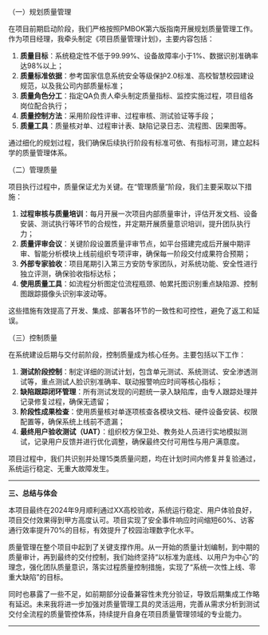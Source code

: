 

（一）规划质量管理

在项目前期启动阶段，我们严格按照PMBOK第六版指南开展规划质量管理工作。作为项目经理，我牵头制定《项目质量管理计划》，主要内容包括：

1. **质量目标**：系统稳定性不低于99.99%、设备故障率小于1%、数据识别准确率达98%以上；
2. **质量标准依据**：参考国家信息系统安全等级保护2.0标准、高校智慧校园建设规范，以及我公司内部质量标准；
3. **质量角色分工**：指定QA负责人牵头制定质量指标、监控实施过程，项目组各岗位配合执行；
4. **质量控制方法**：采用阶段性评审、过程审核、测试验证等手段；
5. **质量工具**：质量核对单、过程审计表、缺陷记录日志、流程图、因果图等。

通过细化的规划过程，我们确保后续执行阶段有标准可依、有指标可测，建立起科学的质量管理体系。

（二）管理质量

项目执行过程中，质量保证尤为关键。在“管理质量”阶段，我们主要采取以下措施：

1. **过程审核与质量培训**：每月开展一次项目内部质量审计，评估开发文档、设备安装、测试执行等环节的合规性，并定期开展质量意识培训，提升团队执行力；
2. **质量评审会议**：关键阶段设置质量评审节点，如平台搭建完成后开展中期评审、智能分析模块上线前组织专项评审，确保每一阶段交付成果符合预期；
3. **外部专家验收**：项目尾期引入第三方安防专家团队，对系统功能、安全性进行独立评测，确保验收指标达标；
4. **使用质量工具**：如流程分析图定位流程瓶颈、帕累托图识别重点缺陷源、控制图跟踪摄像头识别率波动等。

这些措施有效提高了开发、集成、部署各环节的一致性和可控性，避免了返工和延误。

（三）控制质量

在系统建设后期与交付前阶段，控制质量成为核心任务。主要包括以下工作：

1. **测试阶段控制**：制定详细的测试计划，包含单元测试、系统测试、安全渗透测试等，重点测试人脸识别准确率、联动报警响应时间等核心指标；
2. **缺陷跟踪闭环管理**：所有测试发现的问题统一录入缺陷库，由专人跟踪处理并记录修复过程，确保无遗留；
3. **阶段性成果检查**：使用质量核对单逐项核查各模块文档、硬件设备安装、权限配置等，确保系统上线前不遗漏；
4. **最终用户验收测试（UAT）**：组织校方保卫处、教务处人员进行实地模拟测试，记录用户反馈并进行优化调整，确保最终交付可用性与用户满意度。

项目过程中，我们共识别并处理15类质量问题，均在计划时间内修复并复验通过，系统运行稳定、无重大故障发生。

---

**三、总结与体会**

本项目最终在2024年9月顺利通过XX高校验收，系统运行稳定、用户体验良好，项目交付效果得到甲方高度认可。项目实现了安全事件响应时间缩短60%、访客通行效率提升70%的目标，有效提升了校园治理数字化水平。

质量管理在整个项目中起到了关键支撑作用。从一开始的质量计划编制，到中期的质量审计，再到最终的交付控制，我们始终坚持“以标准为底线、以用户为中心”的理念，强化团队质量意识，落实过程质量控制措施，实现了“系统一次性上线、零重大缺陷”的目标。

同时也暴露了一些不足，如前期部分设备兼容性未充分验证，导致后期集成工作略有延迟。未来我将进一步加强对质量管理工具的灵活运用，完善从需求分析到测试交付全流程的质量管控体系，持续提升自身在项目质量管理领域的专业能力。

---

